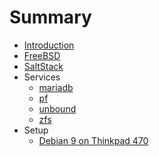 # Summary

* [Introduction](README.md)
* [FreeBSD](/freebsd/README.md)
* [SaltStack](salt.md)
* Services
  * [mariadb](/services/mariadb.md)
  * [pf](services/pf.md)
  * [unbound](/services/unbound.md)
  * [zfs](/services/zfs.md)
* Setup
  * [Debian 9 on Thinkpad 470](/setup/deb9t470.md)

